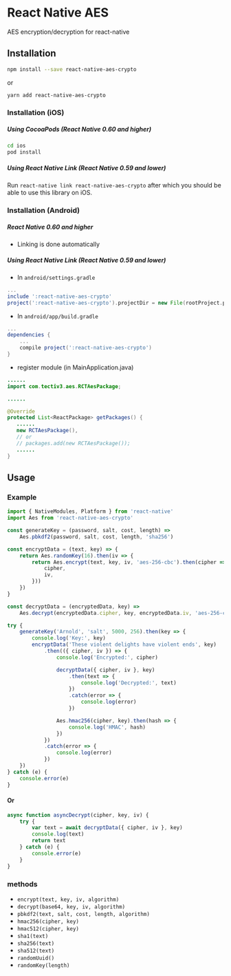 # React Native AES

AES encryption/decryption for react-native

## Installation

```sh
npm install --save react-native-aes-crypto
```

or

```sh
yarn add react-native-aes-crypto
```

### Installation (iOS)

##### Using CocoaPods (React Native 0.60 and higher)

```sh
cd ios
pod install
```

##### Using React Native Link (React Native 0.59 and lower)

Run `react-native link react-native-aes-crypto` after which you should be able to use this library on iOS.

### Installation (Android)

##### React Native 0.60 and higher

-   Linking is done automatically

##### Using React Native Link (React Native 0.59 and lower)

-   In `android/settings.gradle`

```gradle
...
include ':react-native-aes-crypto'
project(':react-native-aes-crypto').projectDir = new File(rootProject.projectDir, '../node_modules/react-native-aes-crypto/android')
```

-   In `android/app/build.gradle`

```gradle
...
dependencies {
    ...
    compile project(':react-native-aes-crypto')
}
```

-   register module (in MainApplication.java)

```java
......
import com.tectiv3.aes.RCTAesPackage;

......

@Override
protected List<ReactPackage> getPackages() {
   ......
   new RCTAesPackage(),
   // or
   // packages.add(new RCTAesPackage());
   ......
}
```

## Usage

### Example

```js
import { NativeModules, Platform } from 'react-native'
import Aes from 'react-native-aes-crypto'

const generateKey = (password, salt, cost, length) =>
    Aes.pbkdf2(password, salt, cost, length, 'sha256')

const encryptData = (text, key) => {
    return Aes.randomKey(16).then(iv => {
        return Aes.encrypt(text, key, iv, 'aes-256-cbc').then(cipher => ({
            cipher,
            iv,
        }))
    })
}

const decryptData = (encryptedData, key) =>
    Aes.decrypt(encryptedData.cipher, key, encryptedData.iv, 'aes-256-cbc')

try {
    generateKey('Arnold', 'salt', 5000, 256).then(key => {
        console.log('Key:', key)
        encryptData('These violent delights have violent ends', key)
            .then(({ cipher, iv }) => {
                console.log('Encrypted:', cipher)

                decryptData({ cipher, iv }, key)
                    .then(text => {
                        console.log('Decrypted:', text)
                    })
                    .catch(error => {
                        console.log(error)
                    })

                Aes.hmac256(cipher, key).then(hash => {
                    console.log('HMAC', hash)
                })
            })
            .catch(error => {
                console.log(error)
            })
    })
} catch (e) {
    console.error(e)
}
```

#### Or

```js
async function asyncDecrypt(cipher, key, iv) {
    try {
        var text = await decryptData({ cipher, iv }, key)
        console.log(text)
        return text
    } catch (e) {
        console.error(e)
    }
}
```

### methods

-   `encrypt(text, key, iv, algorithm)`
-   `decrypt(base64, key, iv, algorithm)`
-   `pbkdf2(text, salt, cost, length, algorithm)`
-   `hmac256(cipher, key)`
-   `hmac512(cipher, key)`
-   `sha1(text)`
-   `sha256(text)`
-   `sha512(text)`
-   `randomUuid()`
-   `randomKey(length)`
